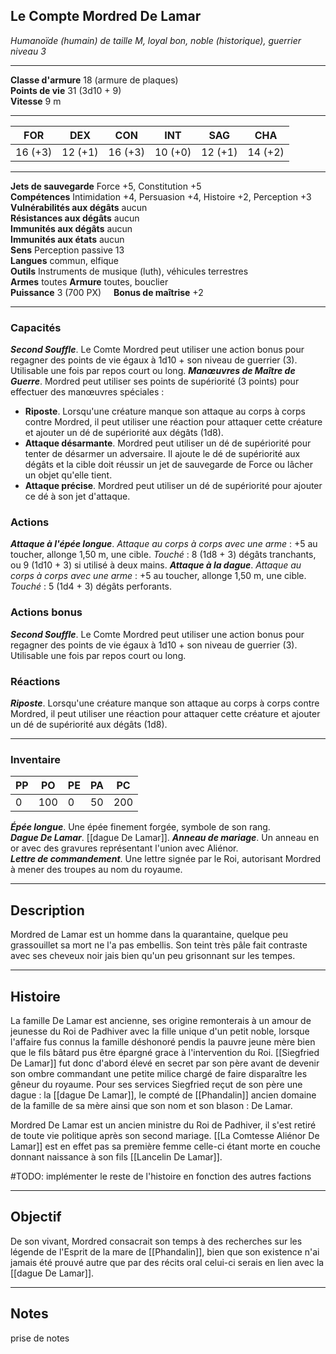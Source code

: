 ## Le Compte Mordred De Lamar
*Humanoïde (humain) de taille M, loyal bon, noble (historique), guerrier niveau 3*
___
**Classe d'armure** 18 (armure de plaques)  
**Points de vie** 31 (3d10 + 9)  
**Vitesse** 9 m

---

|FOR|DEX|CON|INT|SAG|CHA|
|---|---|---|---|---|---|
|16 (+3)|12 (+1)|16 (+3)|10 (+0)|12 (+1)|14 (+2)|

---

**Jets de sauvegarde** Force +5, Constitution +5  
**Compétences** Intimidation +4, Persuasion +4, Histoire +2, Perception +3  
**Vulnérabilités aux dégâts** aucun  
**Résistances aux dégâts** aucun  
**Immunités aux dégâts** aucun  
**Immunités aux états** aucun  
**Sens** Perception passive 13  
**Langues** commun, elfique  
**Outils** Instruments de musique (luth), véhicules terrestres  
**Armes** toutes
**Armure** toutes, bouclier  
**Puissance** 3 (700 PX)     **Bonus de maîtrise** +2

---
### Capacités
_**Second Souffle**_. Le Comte Mordred peut utiliser une action bonus pour regagner des points de vie égaux à 1d10 + son niveau de guerrier (3). Utilisable une fois par repos court ou long. 
_**Manœuvres de Maître de Guerre**_. Mordred peut utiliser ses points de supériorité (3 points) pour effectuer des manœuvres spéciales :
- **Riposte**. Lorsqu'une créature manque son attaque au corps à corps contre Mordred, il peut utiliser une réaction pour attaquer cette créature et ajouter un dé de supériorité aux dégâts (1d8).
- **Attaque désarmante**. Mordred peut utiliser un dé de supériorité pour tenter de désarmer un adversaire. Il ajoute le dé de supériorité aux dégâts et la cible doit réussir un jet de sauvegarde de Force ou lâcher un objet qu'elle tient.
- **Attaque précise**. Mordred peut utiliser un dé de supériorité pour ajouter ce dé à son jet d'attaque.
### Actions
_**Attaque à l'épée longue**_. _Attaque au corps à corps avec une arme_ : +5 au toucher, allonge 1,50 m, une cible. _Touché_ : 8 (1d8 + 3) dégâts tranchants, ou 9 (1d10 + 3) si utilisé à deux mains.
_**Attaque à la dague**_. _Attaque au corps à corps avec une arme_ : +5 au toucher, allonge 1,50 m, une cible. _Touché_ : 5 (1d4 + 3) dégâts perforants.  
### Actions bonus
_**Second Souffle**_. Le Comte Mordred peut utiliser une action bonus pour regagner des points de vie égaux à 1d10 + son niveau de guerrier (3). Utilisable une fois par repos court ou long.
### Réactions
_**Riposte**_. Lorsqu'une créature manque son attaque au corps à corps contre Mordred, il peut utiliser une réaction pour attaquer cette créature et ajouter un dé de supériorité aux dégâts (1d8).

---
### Inventaire

|PP|PO|PE|PA|PC|
|---|---|---|---|---|
|0|100|0|50|200|

_**Épée longue**_. Une épée finement forgée, symbole de son rang.  
_**Dague De Lamar**_. [[dague De Lamar]].
_**Anneau de mariage**_. Un anneau en or avec des gravures représentant l'union avec Aliénor.  
_**Lettre de commandement**_. Une lettre signée par le Roi, autorisant Mordred à mener des troupes au nom du royaume.
___
## Description
Mordred de Lamar est un homme dans la quarantaine, quelque peu grassouillet sa mort ne l'a pas embellis. Son teint très pâle fait contraste avec ses cheveux noir jais bien qu'un peu grisonnant sur les tempes. 
___
## Histoire
La famille De Lamar est ancienne, ses origine remonterais à un amour de jeunesse du Roi de Padhiver avec la fille unique d'un petit noble, lorsque l'affaire fus connus la famille déshonoré pendis la pauvre jeune mère bien que le fils bâtard pus être épargné grace à l'intervention du Roi. [[Siegfried De Lamar]] fut donc d'abord élevé en secret par son père avant de devenir son ombre commandant une petite milice chargé de faire disparaître les gêneur du royaume. Pour ses services Siegfried reçut de son père  une dague : la [[dague De Lamar]], le compté de [[Phandalin]] ancien domaine de la famille de sa mère ainsi que son nom et son blason : De Lamar.

Mordred De Lamar est un ancien ministre du Roi de Padhiver, il s'est retiré de toute vie politique après son second mariage. [[La Comtesse Aliénor De Lamar]] est en effet pas sa première femme celle-ci étant morte en couche donnant naissance à son fils [[Lancelin De Lamar]].

#TODO: implémenter le reste de l'histoire en fonction des autres factions
___
## Objectif
De son vivant, Mordred consacrait son temps à des recherches sur les légende de l'Esprit de la mare de [[Phandalin]], bien que son existence n'ai jamais été prouvé autre que par des récits oral celui-ci serais en lien avec la [[dague De Lamar]].
___
## Notes
prise de notes
